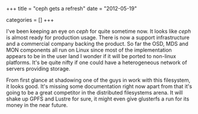 +++
title = "ceph gets a refresh"
date = "2012-05-19"


categories = []
+++

I've been keeping an eye on _ceph_ for quite sometime now. It looks
like _ceph_ is almost ready for production usage. There is now a
support infrastructure and a commercial company backing the
product. So far the OSD, MDS and MON components all run on Linux since
most of the implementation appears to be in the user land I wonder if
it will be ported to non-linux platforms. It's be quite nifty if one
could have a heterogeneous network of servers providing storage.

From first glance at shadowing one of the guys in work with this
filesystem, it looks good. It's missing some documentation right now
apart from that it's going to be a great competitor in the distributed
filesystems arena. It will shake up GPFS and Lustre for sure, it might
even give glusterfs a run for its money in the near future.
